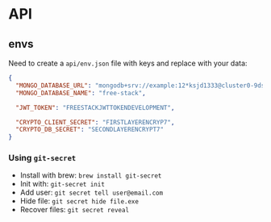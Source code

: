 # API

## envs

Need to create a `api/env.json` file with keys and replace with your data:

```json
{
  "MONGO_DATABASE_URL": "mongodb+srv://example:12*ksjd1333@cluster0-9dskj2.mongodb.net/teste?retryWrites=true&w=majority",
  "MONGO_DATABASE_NAME": "free-stack",

  "JWT_TOKEN": "FREESTACKJWTTOKENDEVELOPMENT",

  "CRYPTO_CLIENT_SECRET": "FIRSTLAYERENCRYP7",
  "CRYPTO_DB_SECRET": "SECONDLAYERENCRYPT7"
}
```

### Using `git-secret`

- Install with brew: `brew install git-secret`
- Init with: `git-secret init`
- Add user: `git secret tell user@email.com`
- Hide file: `git secret hide file.exe`
- Recover files: `git secret reveal`
